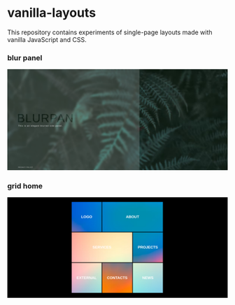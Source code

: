 # vanilla-layouts

This repository contains experiments of single-page layouts made with vanilla JavaScript and CSS.

### blur panel
![screenshot](./previews/blur-panel.png "blur panel screenshot")

### grid home
![screenshot](./previews/grid-homepage.png "grid home screenshot")
